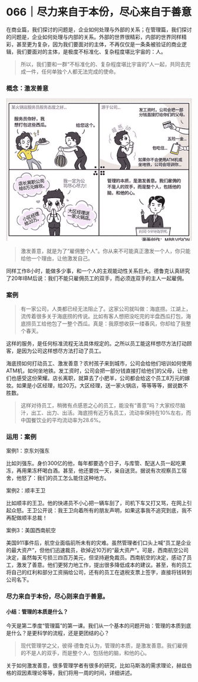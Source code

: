 # 066｜尽力来自于本份，尽心来自于善意

在商业篇，我们探讨的问题是，企业如何处理与外部的关系；在管理篇，我们探讨的问题是，企业如何处理与内部的关系。外部的世界很精彩，内部的世界同样精彩，甚至更为复杂，因为我们要面对的主体，不再仅仅是一条条被验证的商业逻辑，我们要面对的主体，是极度不标准化、复杂程度堪比宇宙的：人。

> 所以，我们要和一群“不标准化的、复杂程度堪比宇宙的”人一起，共同去完成一件，任何单独个人都无法完成的使命。

### 概念：激发善意

![](img/bd96ccaf08efee46962f25fdb52ad828.jpg)

> 激发善意，就是为了“雇佣整个人”。你从来不可能真正激发一个人，你只能给他一个理由，让他激发自己。

同样工作8小时，能做多少事，和一个人的主观能动性关系巨大。德鲁克认真研究了20年IBM后说：我们不能只雇佣员工的双手，而必须连双手的主人一起雇佣。

### 案例

> 有一家公司，人类都已经无法阻止了。这家公司就叫做：海底捞。江湖上，流传着很多关于海底捞的传说。比如有客人想把没吃完的半盘西瓜打包，海底捞员工给他包了一整个西瓜。真是：我原想收获一缕春风，你却给了我整个春天。

这样的服务，是任何标准流程无法具体规定的。之所以员工能这样想尽方法打动顾客，是因为公司这样想尽方法打动了员工。

海底捞如何打动员工、激发善意？农村孩子来到城市，公司会给他们培训如何使用ATM机，如何坐地铁。发工资时，公司会把一部分钱直接打给他们的父母，让他们也感受这份荣耀。店长离职，就算去了小肥羊，公司都会给这个员工8万元的嫁妆。如果是小区经理，给20万。大区经理，送一家火锅店，等等等等，据说数不胜数。

> 这样对待员工，稍微有点感恩之心的员工，能没有“善意”吗？大家绞尽脑汁，出工、出力、出活。海底捞有近万名员工，流动率保持在10%左右，而中国餐饮业的平均流动率为28.6%。

### 运用：案例

案例1：京东刘强东

比如刘强东。身价300亿的他，每年都要选个日子，与库管、配送人员一起吃果冻，再用果冻杯喝白酒。甚至，他还要找一天，亲自送货。据说有次视察员工宿舍，他怒了：我们的员工怎么能住这种地方。

案例2：顺丰王卫

比如顺丰的王卫。他的快递员不小心把一辆车刮了，司机下车又打又骂，在网上引起众怒。王卫公开说：我王卫向着所有的朋友声明，如果这事我不追究到底，我不再配做顺丰总裁！

案例3：美国西南航空

美国911事件后，航空业面临前所未有的灾难。虽然管理者们口头上喊“员工是企业的最大资产”，但他们迅速裁员，砍掉近10万的“最大资产”。可是，西南航空公司决定，虽然每天亏损三四百万美元，但坚持避免裁员。西南航空的决定，感动了员工，激发了善意。他们更努力地工作，提出很多降低成本的建议。甚至，有的员工将自己的红利和部分工资捐给公司，还有的员工在退税支票上签字，直接将钱转到公司名下。

### 尽力来自于本份，尽心则来自于善意。

#### 小结：管理的本质是什么？

今天是第二季度“管理篇”的第一课。我们从一个基本的问题开始：管理的本质到底是什么？是更科学的流程，还是更团结的心？

> 现代管理学之父，彼得·德鲁克认为，管理的本质，是激发善意。我们雇佣的不是人的双手，而是整个人，包括他的脑，和他的心。

关于如何激发善意，很多管理学者有很多的研究，比如马斯洛的需求理论，赫兹伯格的双因素理论等等，我们将用一周的时间，详细讲述。